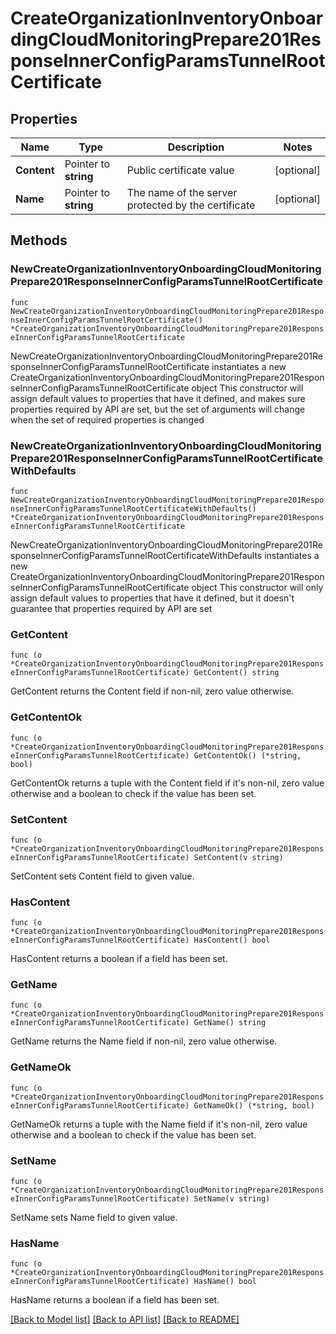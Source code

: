 # CreateOrganizationInventoryOnboardingCloudMonitoringPrepare201ResponseInnerConfigParamsTunnelRootCertificate

## Properties

Name | Type | Description | Notes
------------ | ------------- | ------------- | -------------
**Content** | Pointer to **string** | Public certificate value | [optional] 
**Name** | Pointer to **string** | The name of the server protected by the certificate | [optional] 

## Methods

### NewCreateOrganizationInventoryOnboardingCloudMonitoringPrepare201ResponseInnerConfigParamsTunnelRootCertificate

`func NewCreateOrganizationInventoryOnboardingCloudMonitoringPrepare201ResponseInnerConfigParamsTunnelRootCertificate() *CreateOrganizationInventoryOnboardingCloudMonitoringPrepare201ResponseInnerConfigParamsTunnelRootCertificate`

NewCreateOrganizationInventoryOnboardingCloudMonitoringPrepare201ResponseInnerConfigParamsTunnelRootCertificate instantiates a new CreateOrganizationInventoryOnboardingCloudMonitoringPrepare201ResponseInnerConfigParamsTunnelRootCertificate object
This constructor will assign default values to properties that have it defined,
and makes sure properties required by API are set, but the set of arguments
will change when the set of required properties is changed

### NewCreateOrganizationInventoryOnboardingCloudMonitoringPrepare201ResponseInnerConfigParamsTunnelRootCertificateWithDefaults

`func NewCreateOrganizationInventoryOnboardingCloudMonitoringPrepare201ResponseInnerConfigParamsTunnelRootCertificateWithDefaults() *CreateOrganizationInventoryOnboardingCloudMonitoringPrepare201ResponseInnerConfigParamsTunnelRootCertificate`

NewCreateOrganizationInventoryOnboardingCloudMonitoringPrepare201ResponseInnerConfigParamsTunnelRootCertificateWithDefaults instantiates a new CreateOrganizationInventoryOnboardingCloudMonitoringPrepare201ResponseInnerConfigParamsTunnelRootCertificate object
This constructor will only assign default values to properties that have it defined,
but it doesn't guarantee that properties required by API are set

### GetContent

`func (o *CreateOrganizationInventoryOnboardingCloudMonitoringPrepare201ResponseInnerConfigParamsTunnelRootCertificate) GetContent() string`

GetContent returns the Content field if non-nil, zero value otherwise.

### GetContentOk

`func (o *CreateOrganizationInventoryOnboardingCloudMonitoringPrepare201ResponseInnerConfigParamsTunnelRootCertificate) GetContentOk() (*string, bool)`

GetContentOk returns a tuple with the Content field if it's non-nil, zero value otherwise
and a boolean to check if the value has been set.

### SetContent

`func (o *CreateOrganizationInventoryOnboardingCloudMonitoringPrepare201ResponseInnerConfigParamsTunnelRootCertificate) SetContent(v string)`

SetContent sets Content field to given value.

### HasContent

`func (o *CreateOrganizationInventoryOnboardingCloudMonitoringPrepare201ResponseInnerConfigParamsTunnelRootCertificate) HasContent() bool`

HasContent returns a boolean if a field has been set.

### GetName

`func (o *CreateOrganizationInventoryOnboardingCloudMonitoringPrepare201ResponseInnerConfigParamsTunnelRootCertificate) GetName() string`

GetName returns the Name field if non-nil, zero value otherwise.

### GetNameOk

`func (o *CreateOrganizationInventoryOnboardingCloudMonitoringPrepare201ResponseInnerConfigParamsTunnelRootCertificate) GetNameOk() (*string, bool)`

GetNameOk returns a tuple with the Name field if it's non-nil, zero value otherwise
and a boolean to check if the value has been set.

### SetName

`func (o *CreateOrganizationInventoryOnboardingCloudMonitoringPrepare201ResponseInnerConfigParamsTunnelRootCertificate) SetName(v string)`

SetName sets Name field to given value.

### HasName

`func (o *CreateOrganizationInventoryOnboardingCloudMonitoringPrepare201ResponseInnerConfigParamsTunnelRootCertificate) HasName() bool`

HasName returns a boolean if a field has been set.


[[Back to Model list]](../README.md#documentation-for-models) [[Back to API list]](../README.md#documentation-for-api-endpoints) [[Back to README]](../README.md)


